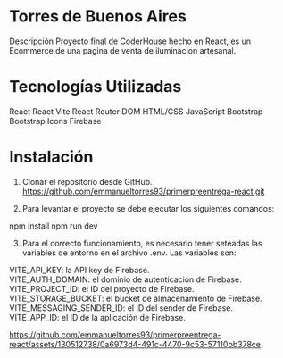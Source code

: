 # Torres de Buenos Aires

Descripción
Proyecto final de CoderHouse hecho en React, es un Ecommerce de una pagina de venta de iluminacion artesanal.

# Tecnologías Utilizadas
React
React Vite
React Router DOM
HTML/CSS
JavaScript
Bootstrap
Bootstrap Icons
Firebase

# Instalación
1. Clonar el repositorio desde GitHub.
https://github.com/emmanueltorres93/primerpreentrega-react.git

2. Para levantar el proyecto se debe ejecutar los siguientes comandos:

npm install
npm run dev

3. Para el correcto funcionamiento, es necesario tener seteadas las variables de entorno en el archivo .env. Las variables son:
   
VITE_API_KEY: la API key de Firebase.                     
VITE_AUTH_DOMAIN: el dominio de autenticación de Firebase.                            
VITE_PROJECT_ID: el ID del proyecto de Firebase.                
VITE_STORAGE_BUCKET: el bucket de almacenamiento de Firebase.                        
VITE_MESSAGING_SENDER_ID: el ID del sender de Firebase.                            
VITE_APP_ID: el ID de la aplicación de Firebase.                              


https://github.com/emmanueltorres93/primerpreentrega-react/assets/130512738/0a6973d4-491c-4470-9c53-57110bb378ce

